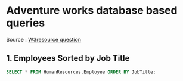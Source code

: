 # Adventure works database based queries 
Source : [W3resource question](https://www.w3resource.com/sql-exercises/adventureworks/adventureworks-exercises.php)

## 1. Employees Sorted by Job Title

```sql
SELECT * FROM HumanResources.Employee ORDER BY JobTitle;